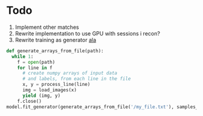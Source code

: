 # Todo

1. Implement other matches
2. Rewrite implementation to use GPU with sessions i recon?
3. Rewrite training as generator [ala](https://github.com/fchollet/keras/issues/2708#issuecomment-218781778)
```python
def generate_arrays_from_file(path):
  while 1:
    f = open(path)
    for line in f
      # create numpy arrays of input data
      # and labels, from each line in the file
      x, y = process_line(line)
      img = load_images(x)
      yield (img, y)
    f.close()
model.fit_generator(generate_arrays_from_file('/my_file.txt'), samples_per_epoch=10000, nb_epoch=10)  
```
